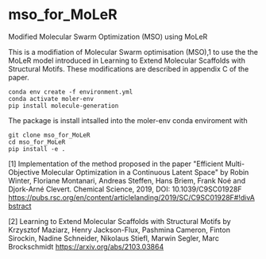 # mso_for_MoLeR
Modified Molecular Swarm Optimization (MSO) using MoLeR



This is a modifiation of Molecular Swarm optimisation (MSO),1 to use the the MoLeR model introduced in Learning to Extend Molecular Scaffolds with Structural Motifs. 
These modifications are described in appendix C of the paper.

```
conda env create -f environment.yml
conda activate moler-env
pip install molecule-generation
```

The package is install intsalled into the moler-env conda enviroment with 
```
git clone mso_for_MoLeR
cd mso_for_MoLeR
pip install -e .
```



[1] Implementation of the method proposed in the paper "Efficient Multi-Objective Molecular Optimization in a Continuous Latent Space" by Robin Winter, Floriane Montanari, Andreas Steffen, Hans Briem, Frank Noé and Djork-Arné Clevert. Chemical Science, 2019, DOI: 10.1039/C9SC01928F https://pubs.rsc.org/en/content/articlelanding/2019/SC/C9SC01928F#!divAbstract

[2] Learning to Extend Molecular Scaffolds with Structural Motifs by Krzysztof Maziarz, Henry Jackson-Flux, Pashmina Cameron, Finton Sirockin, Nadine Schneider, Nikolaus Stiefl, Marwin Segler, Marc Brockschmidt https://arxiv.org/abs/2103.03864 
